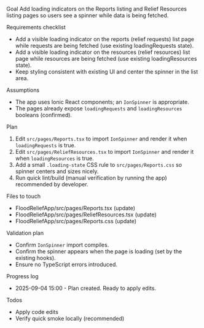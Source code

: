 Goal
Add loading indicators on the Reports listing and Relief Resources listing pages so users see a spinner while data is being fetched.

Requirements checklist
- Add a visible loading indicator on the reports (relief requests) list page while requests are being fetched (use existing loadingRequests state).
- Add a visible loading indicator on the resources (relief resources) list page while resources are being fetched (use existing loadingResources state).
- Keep styling consistent with existing UI and center the spinner in the list area.

Assumptions
- The app uses Ionic React components; an `IonSpinner` is appropriate.
- The pages already expose `loadingRequests` and `loadingResources` booleans (confirmed).

Plan
1. Edit `src/pages/Reports.tsx` to import `IonSpinner` and render it when `loadingRequests` is true.
2. Edit `src/pages/ReliefResources.tsx` to import `IonSpinner` and render it when `loadingResources` is true.
3. Add a small `.loading-state` CSS rule to `src/pages/Reports.css` so spinner centers and sizes nicely.
4. Run quick lint/build (manual verification by running the app) recommended by developer.

Files to touch
- FloodReliefApp/src/pages/Reports.tsx (update)
- FloodReliefApp/src/pages/ReliefResources.tsx (update)
- FloodReliefApp/src/pages/Reports.css (update)

Validation plan
- Confirm `IonSpinner` import compiles.
- Confirm the spinner appears when the page is loading (set by the existing hooks).
- Ensure no TypeScript errors introduced.

Progress log
- 2025-09-04 15:00 - Plan created. Ready to apply edits.

Todos
- Apply code edits
- Verify quick smoke locally (recommended)

